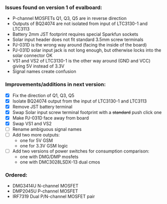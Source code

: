 ### Issues found on version 1 of evalboard:
- P-channel MOSFETs Q1, Q3, Q5 are in reverse direction
- Outputs of BQ24074 are not isolated from input of LTC3130-1 and LTC3113
- Battery 2mm JST footprint requires special Sparkfun sockets
- Solar input header does not fit standard 3.5mm screw terminals
- PJ-031D is the wrong way around (facing the inside of the board)
- PJ-031D solar input jack is not long enough, but otherwise locks into the solar connector OK
- VS1 and VS2 of LTC3130-1 is the other way around (GND and VCC) giving 5V instead of 3.3V
- Signal names create confusion

### Improvements/additions in next version:
- [x] Fix the direction of Q1, Q3, Q5
- [x] Isolate BQ24074 output from the input of LTC3130-1 and LTC3113
- [x] Remove JST battery terminal
- [x] Swap Solar input screw terminal footprint with a ~~standard~~ push click one
- [x] Make PJ-031D face away from board
- [x] Swap VS1 and VS2
- [ ] Rename ambiguous signal names
- [ ] Add two more outputs: 
  - one for 5V GSM
  -  one for 3.3V GSM logic
- [ ] Add two versions of power switches for consumption comparison:
  - one with DMG/DMP mosfets
  - one with DMC3028LSDX-13 dual cmos 

### Ordered:
- DMG3414U N-channel MOSFET
- DMP2045U P-channel MOSFET
- IRF7319 Dual P/N-channel MOSFET pair

